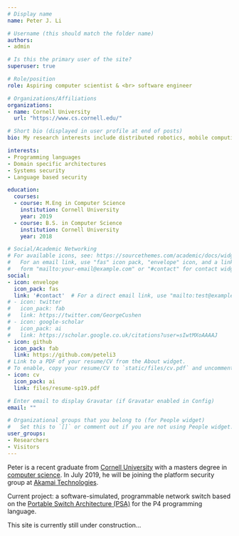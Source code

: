 ```yaml
---
# Display name
name: Peter J. Li

# Username (this should match the folder name)
authors:
- admin

# Is this the primary user of the site?
superuser: true

# Role/position
role: Aspiring computer scientist & <br> software engineer

# Organizations/Affiliations
organizations:
- name: Cornell University
  url: "https://www.cs.cornell.edu/"

# Short bio (displayed in user profile at end of posts)
bio: My research interests include distributed robotics, mobile computing and programmable matter.

interests:
- Programming languages
- Domain specific architectures
- Systems security
- Language based security

education:
  courses:
  - course: M.Eng in Computer Science
    institution: Cornell University
    year: 2019
  - course: B.S. in Computer Science
    institution: Cornell University
    year: 2018

# Social/Academic Networking
# For available icons, see: https://sourcethemes.com/academic/docs/widgets/#icons
#   For an email link, use "fas" icon pack, "envelope" icon, and a link in the
#   form "mailto:your-email@example.com" or "#contact" for contact widget.
social:
- icon: envelope
  icon_pack: fas
  link: '#contact'  # For a direct email link, use "mailto:test@example.org".
# - icon: twitter
#   icon_pack: fab
#   link: https://twitter.com/GeorgeCushen
# - icon: google-scholar
#   icon_pack: ai
#   link: https://scholar.google.co.uk/citations?user=sIwtMXoAAAAJ
- icon: github
  icon_pack: fab
  link: https://github.com/peteli3
# Link to a PDF of your resume/CV from the About widget.
# To enable, copy your resume/CV to `static/files/cv.pdf` and uncomment the lines below.  
- icon: cv
  icon_pack: ai
  link: files/resume-sp19.pdf

# Enter email to display Gravatar (if Gravatar enabled in Config)
email: ""

# Organizational groups that you belong to (for People widget)
#   Set this to `[]` or comment out if you are not using People widget.  
user_groups:
- Researchers
- Visitors
---
```


Peter is a recent graduate from [Cornell University](https://www.cornell.edu/) with a masters degree in [computer science](https://www.cs.cornell.edu/). In July 2019, he will be joining the platform security group at [Akamai Technologies](https://www.akamai.com/).

Current project: a software-simulated, programmable network switch based on the [Portable Switch Architecture (PSA)](https://p4.org/p4-spec/docs/PSA.html) for the P4 programming language.

This site is currently still under construction...

<!-- Current projects include: a software-simulated networking switch built using the [Portable Switch Architecture (PSA)](https://p4.org/p4-spec/docs/PSA.html), and a thread scheduler that prioritizes tasks based on the [lattice model of security](http://citeseerx.ist.psu.edu/viewdoc/download?doi=10.1.1.84.5776&rep=rep1&type=pdf) [Denning 1976] to control timing channels caused by the act of scheduling. -->
